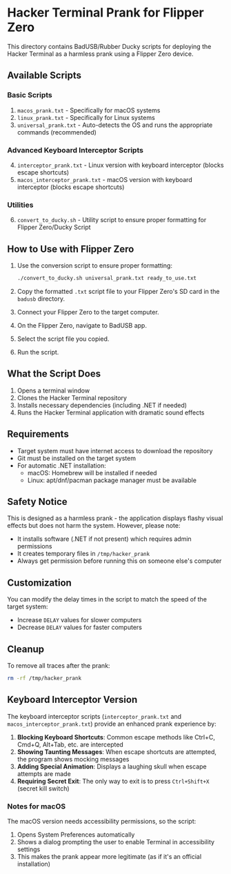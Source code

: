 # Hacker Terminal Prank for Flipper Zero

This directory contains BadUSB/Rubber Ducky scripts for deploying the Hacker Terminal as a harmless prank using a Flipper Zero device.

## Available Scripts

### Basic Scripts
1. `macos_prank.txt` - Specifically for macOS systems
2. `linux_prank.txt` - Specifically for Linux systems
3. `universal_prank.txt` - Auto-detects the OS and runs the appropriate commands (recommended)

### Advanced Keyboard Interceptor Scripts
4. `interceptor_prank.txt` - Linux version with keyboard interceptor (blocks escape shortcuts)
5. `macos_interceptor_prank.txt` - macOS version with keyboard interceptor (blocks escape shortcuts)

### Utilities
6. `convert_to_ducky.sh` - Utility script to ensure proper formatting for Flipper Zero/Ducky Script

## How to Use with Flipper Zero

1. Use the conversion script to ensure proper formatting:
   ```bash
   ./convert_to_ducky.sh universal_prank.txt ready_to_use.txt
   ```

2. Copy the formatted `.txt` script file to your Flipper Zero's SD card in the `badusb` directory.
3. Connect your Flipper Zero to the target computer.
4. On the Flipper Zero, navigate to BadUSB app.
5. Select the script file you copied.
6. Run the script.

## What the Script Does

1. Opens a terminal window
2. Clones the Hacker Terminal repository
3. Installs necessary dependencies (including .NET if needed)
4. Runs the Hacker Terminal application with dramatic sound effects

## Requirements

- Target system must have internet access to download the repository
- Git must be installed on the target system
- For automatic .NET installation:
  - macOS: Homebrew will be installed if needed
  - Linux: apt/dnf/pacman package manager must be available

## Safety Notice

This is designed as a harmless prank - the application displays flashy visual effects but does not harm the system. However, please note:

- It installs software (.NET if not present) which requires admin permissions
- It creates temporary files in `/tmp/hacker_prank`
- Always get permission before running this on someone else's computer

## Customization

You can modify the delay times in the script to match the speed of the target system:
- Increase `DELAY` values for slower computers
- Decrease `DELAY` values for faster computers

## Cleanup

To remove all traces after the prank:
```bash
rm -rf /tmp/hacker_prank
```

## Keyboard Interceptor Version

The keyboard interceptor scripts (`interceptor_prank.txt` and `macos_interceptor_prank.txt`) provide an enhanced prank experience by:

1. **Blocking Keyboard Shortcuts**: Common escape methods like Ctrl+C, Cmd+Q, Alt+Tab, etc. are intercepted
2. **Showing Taunting Messages**: When escape shortcuts are attempted, the program shows mocking messages
3. **Adding Special Animation**: Displays a laughing skull when escape attempts are made
4. **Requiring Secret Exit**: The only way to exit is to press `Ctrl+Shift+X` (secret kill switch)

### Notes for macOS
The macOS version needs accessibility permissions, so the script:
1. Opens System Preferences automatically
2. Shows a dialog prompting the user to enable Terminal in accessibility settings
3. This makes the prank appear more legitimate (as if it's an official installation)
